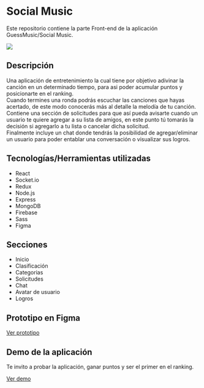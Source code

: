 # Social Music

Este repositorio contiene la parte Front-end de la aplicación GuessMusic/Social Music.

![](https://raw.githubusercontent.com/ccastillob/portfolio/dev/public/assets/guessmusicImage2.png)

## Descripción

Una aplicación de entretenimiento la cual tiene por objetivo adivinar la canción en un determinado tiempo, para asi poder acumular puntos y posicionarte en el ranking.\
Cuando termines una ronda podrás escuchar las canciones que hayas acertado, de este modo conocerás más al detalle la melodía de tu canción.\
Contiene una sección de solicitudes para que así pueda avisarte cuando un usuario te quiere agregar a su lista de amigos, en este punto tú tomarás la decisión si agregarlo a tu lista o cancelar dicha solicitud.\
Finalmente incluye un chat donde tendrás la posibilidad de agregar/eliminar un usuario para poder entablar una conversación o visualizar sus logros.

## Tecnologías/Herramientas utilizadas

* React
* Socket.io
* Redux
* Node.js
* Express
* MongoDB
* Firebase
* Sass
* Figma

## Secciones

* Inicio
* Clasificación
* Categorias
* Solicitudes
* Chat
* Avatar de usuario
* Logros

## Prototipo en Figma

[ Ver prototipo ](https://www.figma.com/proto/xsV0j0oaqa8QI8wopG9s7Y/GuessMusic?node-id=2103%3A8178&scaling=scale-down&page-id=2103%3A8177)

## Demo de la aplicación

Te invito a probar la aplicación, ganar puntos y ser el primer en el ranking.

[ Ver demo ](https://app-guessmusic.herokuapp.com/)


